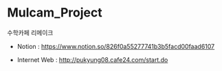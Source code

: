 # Mulcam_Project
수학카페 리메이크

- Notion : https://www.notion.so/826f0a55277741b3b5facd00faad6107

- Internet Web : http://pukyung08.cafe24.com/start.do
